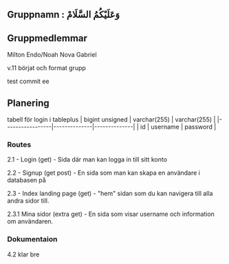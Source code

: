 

 ## Gruppnamn :  وَعَلَيْكُمُ السَّلَامْ
## Gruppmedlemmar
Milton
Endo/Noah 
Nova
Gabriel

v.11 
börjat och format grupp

test commit
ee



## Planering
tabell för login i tableplus
| bigint unsigned | varchar(255) | varchar(255) |
|-----------------|--------------|--------------|
| id              | username     | password     |

### Routes
 2.1 - Login (get) - Sida där man kan logga in till sitt konto

 2.2 - Signup (get post) - En sida som man kan skapa en användare i databasen på

 2.3 - Index landing page (get) - "hem" sidan som du kan navigera till alla andra sidor till.

 2.3.1 Mina sidor (extra get) - En sida som visar username och information om användaren.



 ### Dokumentaion
 4.2 klar bre